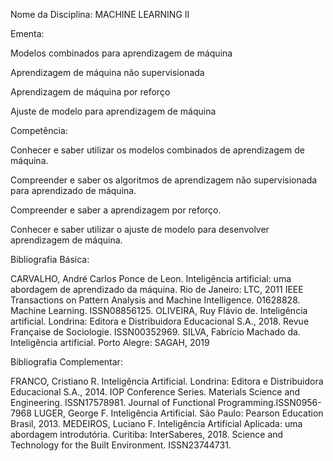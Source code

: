 Nome da Disciplina: MACHINE LEARNING II


Ementa:


Modelos combinados para aprendizagem de máquina

Aprendizagem de máquina não supervisionada

Aprendizagem de máquina por reforço

Ajuste de modelo para aprendizagem de máquina


Competência:


Conhecer e saber utilizar os modelos combinados de aprendizagem de máquina.

Compreender e saber os algoritmos de aprendizagem não supervisionada para 
aprendizado de máquina.

Compreender e saber a aprendizagem por reforço.

Conhecer e saber utilizar o ajuste de modelo para desenvolver aprendizagem de 
máquina.


Bibliografia Básica:


CARVALHO, André Carlos Ponce de Leon. Inteligência artificial: uma abordagem de 
aprendizado da máquina. Rio de Janeiro: LTC, 2011
IEEE Transactions on Pattern Analysis and Machine Intelligence. 01628828.
Machine Learning. ISSN08856125.
OLIVEIRA, Ruy Flávio de. Inteligência artificial. Londrina: Editora e Distribuidora 
Educacional S.A., 2018.
Revue Française de Sociologie. ISSN00352969.
SILVA, Fabrício Machado da. Inteligência artificial. Porto Alegre: SAGAH, 2019


Bibliografia Complementar:


FRANCO, Cristiano R. Inteligência Artificial. Londrina: Editora e Distribuidora Educacional 
S.A., 2014.
IOP Conference Series. Materials Science and Engineering. ISSN17578981.
Journal of Functional Programming.ISSN0956-7968
LUGER, George F. Inteligência Artificial. São Paulo: Pearson Education Brasil, 2013.
MEDEIROS, Luciano F. Inteligência Artificial Aplicada: uma abordagem introdutória. 
Curitiba: InterSaberes, 2018.
Science and Technology for the Built Environment. ISSN23744731.
